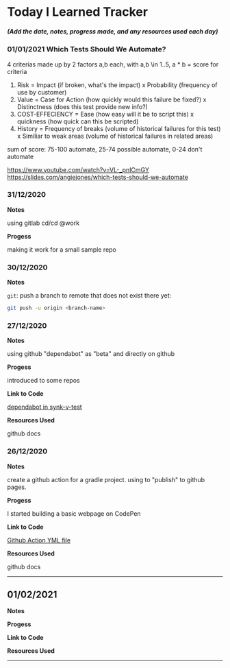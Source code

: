 # Today I Learned Tracker

##### (Add the date, notes, progress made, and any resources used each day)

### 01/01/2021 Which Tests Should We Automate?

4 criterias made up by 2 factors a,b each, with a,b \in 1..5, a * b = score for criteria

1. Risk = Impact (if broken, what's the impact) x Probability (frequency of use by customer)
2. Value = Case for Action (how quickly would this failure be fixed?) x Distinctness (does this test provide new info?)
3. COST-EFFECIENCY = Ease (how easy will it be to script this) x quickness (how quick can this be scripted)
4. History = Frequency of breaks (volume of historical failures for this test) x Similiar to weak areas (volume of historical failures in related areas)

sum of score: 75-100 automate, 25-74 possible automate, 0-24 don't automate

https://www.youtube.com/watch?v=VL-_pnICmGY https://slides.com/angiejones/which-tests-should-we-automate

### 31/12/2020

**Notes**

using gitlab cd/cd @work

**Progess**

making it work for a small sample repo

### 30/12/2020

**Notes**

`git`: push a branch to remote that does not exist there yet:
```sh
git push -u origin <branch-name>
```


### 27/12/2020

**Notes**

using github "dependabot" as "beta" and directly on github

**Progess**

introduced to some repos

**Link to Code**

[dependabot in synk-v-test](https://github.com/epischel/synk-v-test/blob/master/.github/dependabot.yml)

**Resources Used**

github docs

### 26/12/2020

**Notes**

create a github action for a gradle project. using to "publish" to github pages.

**Progess**

I started building a basic webpage on CodePen 

**Link to Code**

[Github Action YML file](https://github.com/epischel/gensources/blob/main/.github/workflows/publish.yml)

**Resources Used**

github docs

---

## 01/02/2021

**Notes**


**Progess**


**Link to Code**


**Resources Used**



---



